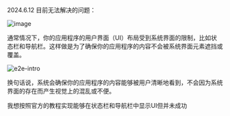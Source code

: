 2024.6.12 
目前无法解决的问题：

![image](https://github.com/XiaoBaiCtrl/My-app/assets/105111271/bf52ca94-7d35-4d30-aefc-6ddf3999c00f)

通常情况下，你的应用程序的用户界面（UI）布局受到系统界面的限制，比如状态栏和导航栏。这样做是为了确保你的应用程序的内容不会被系统界面元素遮挡或覆盖。

![e2e-intro](https://github.com/XiaoBaiCtrl/My-app/assets/105111271/f2e47e01-26c7-40e6-962d-2751ff92c60a)

换句话说，系统会确保你的应用程序的内容能够被用户清晰地看到，不会因为系统界面的存在而产生视觉上的混乱或不便。

我想按照官方的教程实现能够在状态栏和导航栏中显示UI但并未成功
